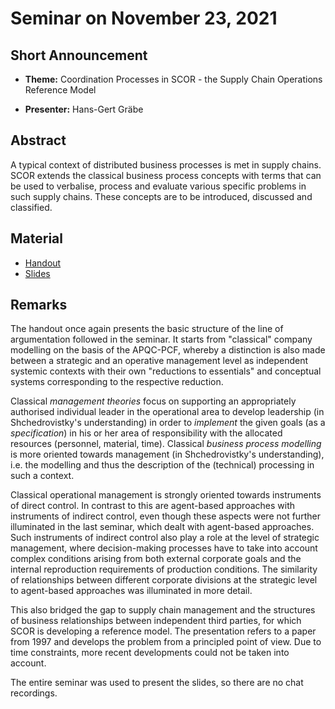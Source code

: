 # Seminar on November 23, 2021

## Short Announcement

* __Theme:__ Coordination Processes in SCOR - the Supply Chain Operations
  Reference Model

* __Presenter:__ Hans-Gert Gräbe

## Abstract

A typical context of distributed business processes is met in supply chains.
SCOR extends the classical business process concepts with terms that can be
used to verbalise, process and evaluate various specific problems in such
supply chains.  These concepts are to be introduced, discussed and classified.

## Material

* [Handout](Handout.pdf)
* [Slides](Slides.pdf)

## Remarks 

The handout once again presents the basic structure of the line of
argumentation followed in the seminar. It starts from "classical" company
modelling on the basis of the APQC-PCF, whereby a distinction is also made
between a strategic and an operative management level as independent systemic
contexts with their own "reductions to essentials" and conceptual systems
corresponding to the respective reduction.

Classical _management theories_ focus on supporting an appropriately
authorised individual leader in the operational area to develop leadership (in
Shchedrovistky's understanding) in order to _implement_ the given goals (as a
_specification_) in his or her area of responsibility with the allocated
resources (personnel, material, time). Classical _business process modelling_
is more oriented towards management (in Shchedrovistky's understanding),
i.e. the modelling and thus the description of the (technical) processing in
such a context.

Classical operational management is strongly oriented towards instruments of
direct control.  In contrast to this are agent-based approaches with
instruments of indirect control, even though these aspects were not further
illuminated in the last seminar, which dealt with agent-based approaches. Such
instruments of indirect control also play a role at the level of strategic
management, where decision-making processes have to take into account complex
conditions arising from both external corporate goals and the internal
reproduction requirements of production conditions. The similarity of
relationships between different corporate divisions at the strategic level to
agent-based approaches was illuminated in more detail.

This also bridged the gap to supply chain management and the structures of
business relationships between independent third parties, for which SCOR is
developing a reference model.  The presentation refers to a paper from 1997
and develops the problem from a principled point of view. Due to time
constraints, more recent developments could not be taken into account.

The entire seminar was used to present the slides, so there are no chat
recordings.
